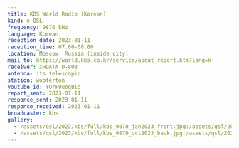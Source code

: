```yaml
---
title: KBS World Radio (Korean)
kind: e-QSL
frequency: 9870 kHz
language: Korean
reception_date: 2023-01-11
reception_time: 07.00-08.00
location: Moscow, Russia (inside city)
mail_to: https://world.kbs.co.kr/service/about_report.htm?lang=k
receiver: XHDATA D-808
antenna: its telescopic
station: wooferton
youtube_id: YOrF9uogBIo
report_sent: 2023-01-11
responce_sent: 2023-01-11
responce_received: 2023-01-11
broadcaster: kbs
gallery:
  - /assets/qsl/2023/kbs/full/kbs_9870_jan2023_front.jpg:/assets/qsl/2023/kbs/small/kbs_9870_jan2023_front.jpg
  - /assets/qsl/2023/kbs/full/kbs_9870_oct2023_back.jpg:/assets/qsl/2023/kbs/small/kbs_9870_jan2023_back.jpg
---
```

